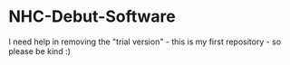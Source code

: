 # NHC-Debut-Software
I need help in removing the "trial version" - this is my first repository - so please be kind :)
